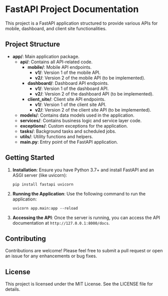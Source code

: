 # FastAPI Project Documentation

This project is a FastAPI application structured to provide various APIs for mobile, dashboard, and client site functionalities. 

## Project Structure

- **app/**: Main application package.
  - **api/**: Contains all API-related code.
    - **mobile/**: Mobile API endpoints.
      - **v1/**: Version 1 of the mobile API.
      - **v2/**: Version 2 of the mobile API (to be implemented).
    - **dashboard/**: Dashboard API endpoints.
      - **v1/**: Version 1 of the dashboard API.
      - **v2/**: Version 2 of the dashboard API (to be implemented).
    - **client_site/**: Client site API endpoints.
      - **v1/**: Version 1 of the client site API.
      - **v2/**: Version 2 of the client site API (to be implemented).
  - **models/**: Contains data models used in the application.
  - **services/**: Contains business logic and service layer code.
  - **exceptions/**: Custom exceptions for the application.
  - **tasks/**: Background tasks and scheduled jobs.
  - **utils/**: Utility functions and helpers.
  - **main.py**: Entry point of the FastAPI application.

## Getting Started

1. **Installation**: Ensure you have Python 3.7+ and install FastAPI and an ASGI server (like uvicorn):
   ```
   pip install fastapi uvicorn
   ```

2. **Running the Application**: Use the following command to run the application:
   ```
   uvicorn app.main:app --reload
   ```

3. **Accessing the API**: Once the server is running, you can access the API documentation at `http://127.0.0.1:8000/docs`.

## Contributing

Contributions are welcome! Please feel free to submit a pull request or open an issue for any enhancements or bug fixes.

## License

This project is licensed under the MIT License. See the LICENSE file for details.